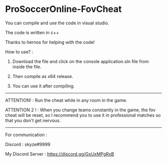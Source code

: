 # ProSoccerOnline-FovCheat
You can compile and use the code in visual studio.

The code is written in c++

Thanks to hernos for helping with the code!

How to use? :

1. Download the file and click on the console application.sln file from inside the file.

2. Then compile as x64 release.

3. You can use it after compiling.

--------------------------------------------------------------

ATTENTION! : Run the cheat while in any room in the game.

ATTENTION 2 ! : When you change teams constantly in the game, the fov cheat will be reset, so I recommend you to use it in professional matches so that you don't get nervous.

--------------------------------------------------------------

For communication :

Discord : skyze#9999

My Discord Server : https://discord.gg/GxUxMPgRxB
